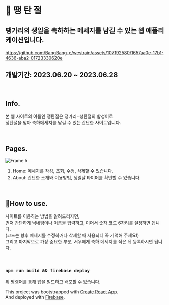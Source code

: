 # 🎉 땡 탄 절
## 땡가리의 생일을 축하하는 메세지를 남길 수 있는 웹 애플리케이션입니다.

https://github.com/BangBang-e/westrain/assets/107192580/1657aa0e-17b1-4636-aba2-01723330620e

## 개발기간: 2023.06.20 ~ 2023.06.28
<br/>

## Info.
본 웹 사이트의 이름인 땡탄절은 땡가리+성탄절의 합성어로\
땡탄절을 맞아 축하메세지를 남길 수 있는 간단한 사이트입니다.

<br/>

## Pages.
![Frame 5](https://github.com/BangBang-e/westrain/assets/107192580/b8950011-00cb-41fa-80d9-8d50bda4c80c)

1. Home: 메세지를 작성, 조회, 수정, 삭제할 수 있습니다. 
2. About: 간단한 소개와 이용방법, 생일날 타이머를 확인할 수 있습니다.

<br/>

## How to use.
사이트를 이용하는 방법을 알려드리자면,\
먼저 간단하게 닉네임이나 이름을 입력하고, 이어서 숫자 코드 6자리를 설정하면 됩니다.\
(코드는 향후 메세지를 수정하거나 삭제할 때 사용되니 꼭 기억해 주세요!)\
그리고 마지막으로 가장 중요한 부분, 서우에게 축하 메세지를 적은 뒤 등록하시면 됩니다.

<br/>

### `npm run build && firebase deploy`

위 명령어를 통해 앱을 빌드하고 배포할 수 있습니다.

This project was bootstrapped with [Create React App](https://github.com/facebook/create-react-app).\
And deployed with [Firebase](https://firebase.google.com/).

